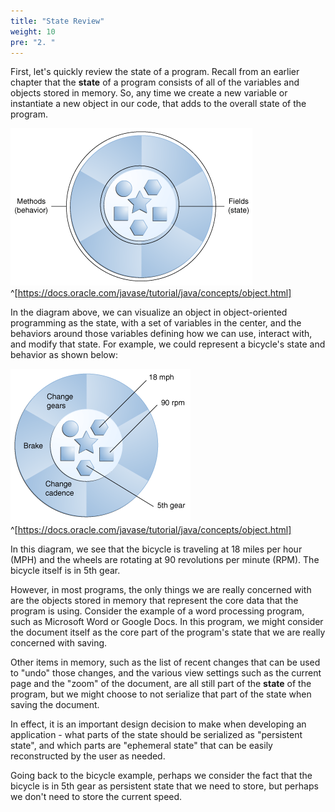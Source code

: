 ```yaml
---
title: "State Review"
weight: 10
pre: "2. "
---
```

First, let's quickly review the state of a program. Recall from an earlier chapter that the **state** of a program consists of all of the variables and objects stored in memory. So, any time we create a new variable or instantiate a new object in our code, that adds to the overall state of the program.

![State Oracle](../../images/19/state1.gif)^[https://docs.oracle.com/javase/tutorial/java/concepts/object.html]

In the diagram above, we can visualize an object in object-oriented programming as the state, with a set of variables in the center, and the behaviors around those variables defining how we can use, interact with, and modify that state. For example, we could represent a bicycle's state and behavior as shown below:

![State Oracle 2](../../images/19/state2.gif)^[https://docs.oracle.com/javase/tutorial/java/concepts/object.html]

In this diagram, we see that the bicycle is traveling at 18 miles per hour (MPH) and the wheels are rotating at 90 revolutions per minute (RPM). The bicycle itself is in 5th gear. 

However, in most programs, the only things we are really concerned with are the objects stored in memory that represent the core data that the program is using. Consider the example of a word processing program, such as Microsoft Word or Google Docs. In this program, we might consider the document itself as the core part of the program's state that we are really concerned with saving. 

Other items in memory, such as the list of recent changes that can be used to "undo" those changes, and the various view settings such as the current page and the "zoom" of the document, are all still part of the **state** of the program, but we might choose to not serialize that part of the state when saving the document. 

In effect, it is an important design decision to make when developing an application - what parts of the state should be serialized as "persistent state", and which parts are "ephemeral state" that can be easily reconstructed by the user as needed.

Going back to the bicycle example, perhaps we consider the fact that the bicycle is in 5th gear as persistent state that we need to store, but perhaps we don't need to store the current speed.
